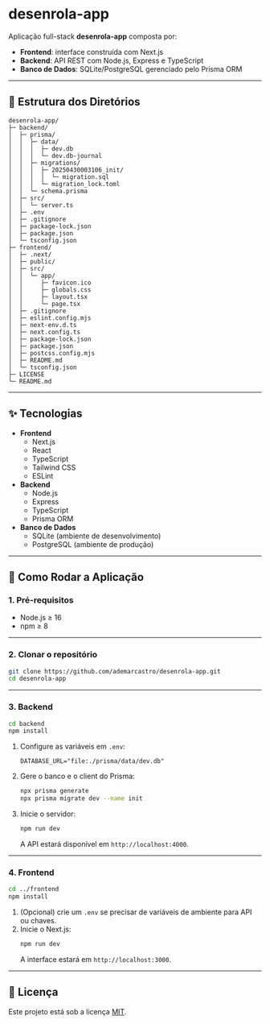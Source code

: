 # desenrola-app

Aplicação full-stack **desenrola-app** composta por:

- **Frontend**: interface construída com Next.js  
- **Backend**: API REST com Node.js, Express e TypeScript  
- **Banco de Dados**: SQLite/PostgreSQL gerenciado pelo Prisma ORM  

---

## 📂 Estrutura dos Diretórios

```text
desenrola-app/
├─ backend/
│  ├─ prisma/
│  │  ├─ data/
│  │  │  ├─ dev.db
│  │  │  └─ dev.db-journal
│  │  ├─ migrations/
│  │  │  ├─ 20250430003106_init/
│  │  │  │  └─ migration.sql
│  │  │  └─ migration_lock.toml
│  │  └─ schema.prisma
│  ├─ src/
│  │  └─ server.ts
│  ├─ .env
│  ├─ .gitignore
│  ├─ package-lock.json
│  ├─ package.json
│  └─ tsconfig.json
├─ frontend/
│  ├─ .next/
│  ├─ public/
│  ├─ src/
│  │  └─ app/
│  │     ├─ favicon.ico
│  │     ├─ globals.css
│  │     ├─ layout.tsx
│  │     └─ page.tsx
│  ├─ .gitignore
│  ├─ eslint.config.mjs
│  ├─ next-env.d.ts
│  ├─ next.config.ts
│  ├─ package-lock.json
│  ├─ package.json
│  ├─ postcss.config.mjs
│  ├─ README.md
│  └─ tsconfig.json
├─ LICENSE
└─ README.md
```

---

## ✨ Tecnologias

- **Frontend**  
  - Next.js  
  - React  
  - TypeScript  
  - Tailwind CSS
  - ESLint
- **Backend**  
  - Node.js  
  - Express  
  - TypeScript  
  - Prisma ORM  
- **Banco de Dados**  
  - SQLite (ambiente de desenvolvimento)
  - PostgreSQL (ambiente de produção)

---

## 🚀 Como Rodar a Aplicação

### 1. Pré-requisitos

- Node.js ≥ 16  
- npm ≥ 8  

---

### 2. Clonar o repositório

```bash
git clone https://github.com/ademarcastro/desenrola-app.git
cd desenrola-app
```

---

### 3. Backend

```bash
cd backend
npm install
```

1. Configure as variáveis em `.env`:
   ```env
   DATABASE_URL="file:./prisma/data/dev.db"
   ```
2. Gere o banco e o client do Prisma:
   ```bash
   npx prisma generate
   npx prisma migrate dev --name init
   ```
3. Inicie o servidor:
   ```bash
   npm run dev
   ```
   A API estará disponível em `http://localhost:4000`.

---

### 4. Frontend

```bash
cd ../frontend
npm install
```

1. (Opcional) crie um `.env` se precisar de variáveis de ambiente para API ou chaves.
2. Inicie o Next.js:
   ```bash
   npm run dev
   ```
   A interface estará em `http://localhost:3000`.

---

## 📄 Licença

Este projeto está sob a licença [MIT](./LICENSE).